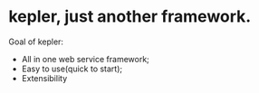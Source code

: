 # kepler, just another framework.

Goal of kepler:

- All in one web service framework;
- Easy to use(quick to start);
- Extensibility